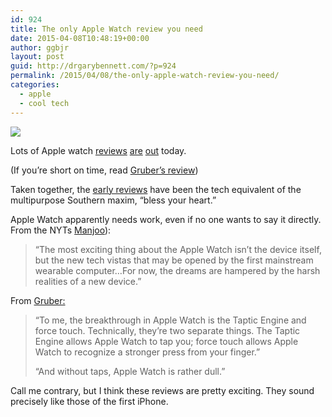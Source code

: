 ```yaml
---
id: 924
title: The only Apple Watch review you need
date: 2015-04-08T10:48:19+00:00
author: ggbjr
layout: post
guid: http://drgarybennett.com/?p=924
permalink: /2015/04/08/the-only-apple-watch-review-you-need/
categories:
  - apple
  - cool tech
---
```

![ ](http://static01.nyt.com/images/2015/04/09/technology/personaltech/09state-web3sub/09state-web3-articleLarge-v2.jpg)

Lots of Apple watch [reviews](http://www.theverge.com/a/apple-watch-review) [are](http://www.nytimes.com/2015/04/09/technology/personaltech/apple-watch-bliss-but-only-after-a-steep-learning-curve.html?_r=0) [out](http://daringfireball.net/2015/04/the_apple_watch) today.

(If you&#8217;re short on time, read [Gruber&#8217;s review](http://daringfireball.net/2015/04/the_apple_watch))

Taken together, the [early reviews](http://www.businessinsider.com/apple-watch-reviews-are-bad-2015-4) have been the tech equivalent of the multipurpose Southern maxim, &#8220;bless your heart.&#8221;

Apple Watch apparently needs work, even if no one wants to say it directly. From the NYTs [Manjoo](http://www.nytimes.com/2015/04/09/technology/personaltech/apple-watch-bliss-but-only-after-a-steep-learning-curve.html?_r=0)):

> &#8220;The most exciting thing about the Apple Watch isn’t the device itself, but the new tech vistas that may be opened by the first mainstream wearable computer&#8230;For now, the dreams are hampered by the harsh realities of a new device.&#8221;

From [Gruber:](http://daringfireball.net/2015/04/the_apple_watch)

> &#8220;To me, the breakthrough in Apple Watch is the Taptic Engine and force touch. Technically, they’re two separate things. The Taptic Engine allows Apple Watch to tap you; force touch allows Apple Watch to recognize a stronger press from your finger.&#8221;
> 
> &#8220;And without taps, Apple Watch is rather dull.&#8221;

Call me contrary, but I think these reviews are pretty exciting. They sound precisely like those of the first iPhone.